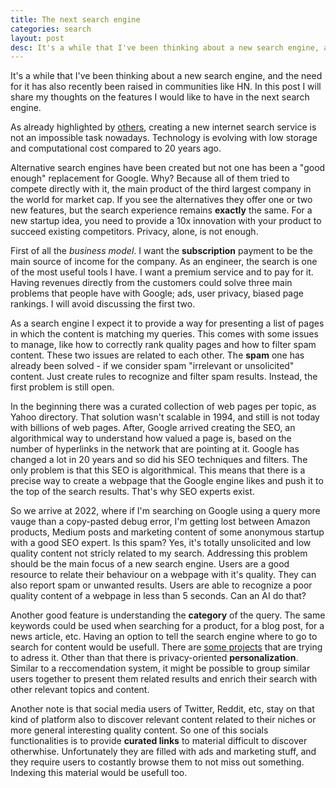 ```yaml
---
title: The next search engine
categories: search
layout: post
desc: It's a while that I've been thinking about a new search engine, and the need for it has also recently been raised in communities like HN.
---
```


It's a while that I've been thinking about a new search engine, and the need for it has
also recently been raised in communities like HN. In this post I will share my
thoughts on the features I would like to have in the next search engine.

As already highlighted by [others](http://www.paulgraham.com/ambitious.html),
creating a new internet search service is not an impossible task nowadays.
Technology is evolving with low storage and computational cost compared to 20
years ago.

Alternative search engines have been created but not one has been a "good enough"
replacement for Google. Why? Because all of them tried to compete directly with
it, the main product of the third largest company in the world for market cap. 
If you see the alternatives they offer one or two new features, but the
search experience remains **exactly** the same. For a new startup idea, you need
to provide a 10x innovation with your product to succeed existing competitors.
Privacy, alone, is not enough.

First of all the *business model*. I want the **subscription** payment to be the
main source of income for the company. As an engineer, the search is one of the
most useful tools I have. I want a premium service and to pay for it. Having
revenues directly from the customers could solve three main problems that
people have with Google; ads, user privacy, biased page rankings. I
will avoid discussing the first two.

As a search engine I expect it to provide a way for presenting a list of pages
in which the content is matching my queries. This comes with some issues to manage,
like how to correctly rank quality pages and how to filter spam content. These
two issues are related to each other. The **spam** one has already been solved - if
we consider spam "irrelevant or unsolicited" content. Just create rules to
recognize and filter spam results. Instead, the first problem is still open.

In the beginning there was a curated collection of web pages per topic, as Yahoo
directory. That solution wasn't scalable in 1994, and still is not today with 
billions of web pages. After, Google arrived creating the SEO,
an algorithmical way to understand how valued a page is, based on the number of
hyperlinks in the network that are pointing at it. Google has changed a lot in
20 years and so did his SEO techniques and filters. The only problem is that this SEO is algorithmical. This means that there is a precise way to create a webpage that the
Google engine likes and push it to the top of the search results. That's why SEO
experts exist.

So we arrive at 2022, where if I'm searching on Google using a query more
vauge than a copy-pasted debug error, I'm getting lost between Amazon products, Medium
posts and marketing content of some anonymous startup with a good SEO expert. Is
this spam? Yes, it's totally unsolicited and low quality content not stricly related to my search. Addressing this
problem should be the main focus of a new search engine. Users are a good resource
to relate their behaviour on a webpage with it's quality. They can also report spam
or unwanted results. Users are able to recognize a poor quality content of a webpage in less 
than 5 seconds. Can an AI do that?

Another good feature is understanding the **category** of the query. The same
keywords could be used when searching for a product, for a blog post, for a news
article, etc. Having an option to tell the search engine where to go to search
for content would be usefull. There are [some
projects](https://search.marginalia.nu) that are trying to adress it. Other than
that there is privacy-oriented **personalization**. Similar to a reccomendation
system, it might be possible to group similar users together to present them related
results and enrich their search with other relevant topics and content.

Another note is that social media users of Twitter, Reddit, etc, stay on that kind of 
platform also to discover relevant content related to their niches or more 
general interesting quality content. So one of this socials functionalities is to 
provide **curated links** to material difficult to discover otherwhise. Unfortunately
they are filled with ads and marketing stuff, and they require users to costantly
browse them to not miss out something. Indexing this material would be usefull too.
